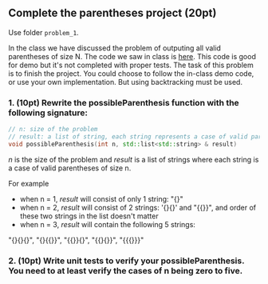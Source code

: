 ## Complete the parentheses project (20pt)

Use folder ```problem_1```.

In the class we have discussed the problem of outputing all valid parentheses of size N. The code we saw in class is [here](https://github.com/pdgetrf/UWB_CSS342_2019_Fall/tree/master/class7/possible_parentheses). This code is good for demo but it's not completed with proper tests. The task of this problem is to finish the project. You could choose to follow the in-class demo code, or use your own implementation. But using backtracking must be used.


### 1. (10pt) Rewrite the possibleParenthesis function with the following signature:

```c++
// n: size of the problem
// result: a list of string, each string represents a case of valid parentheses of size n
void possibleParenthesis(int n, std::list<std::string> & result)
```

*n* is the size of the problem and *result* is a list of strings where each string is a case of valid parentheses of size n.

For example
- when n = 1, *result* will consist of only 1 string: "{}"
- when n = 2, *result* will consist of 2 strings: '{}{}' and "{{}}", and order of these two strings in the list doesn't matter
- when n = 3, *result* will contain the following 5 strings:

"{}{}{}", 
"{}{{}}",
"{{}}{}",
"{{}{}}",
"{{{}}}"


### 2. (10pt) Write unit tests to verify your possibleParenthesis. You need to at least verify the cases of n being zero to five.
